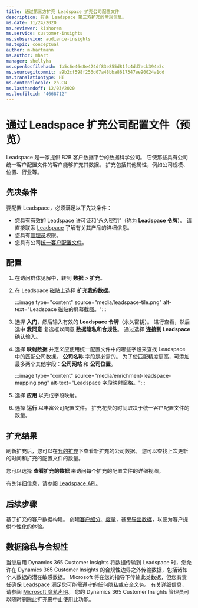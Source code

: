 ```yaml
---
title: 通过第三方扩充 Leadspace 扩充公司配置文件
description: 有关 Leadspace 第三方扩充的常规信息。
ms.date: 11/24/2020
ms.reviewer: kishorem
ms.service: customer-insights
ms.subservice: audience-insights
ms.topic: conceptual
author: m-hartmann
ms.author: mhart
manager: shellyha
ms.openlocfilehash: 1b5c6e46e8e424df83e855d81fc4dd7ecb394e3c
ms.sourcegitcommit: a9b2cf598f256d07a48bba8617347ee90024a1dd
ms.translationtype: HT
ms.contentlocale: zh-CN
ms.lasthandoff: 12/03/2020
ms.locfileid: "4668712"
---
```

# <a name="enrichment-of-company-profiles-with-leadspace-preview"></a>通过 Leadspace 扩充公司配置文件（预览）

Leadspace 是一家提供 B2B 客户数据平台的数据科学公司。 它使那些具有公司统一客户配置文件的客户能够扩充其数据。 扩充包括其他属性，例如公司规模、位置、行业等。

## <a name="prerequisites"></a>先决条件

要配置 Leadspace，必须满足以下先决条件：

- 您具有有效的 Leadspace 许可证和“永久密钥”（称为 **Leadspace 令牌**）。 请直接联系 [Leadspace](https://www.leadspace.com/products/leadspace-on-demand/) 了解有关其产品的详细信息。
- 您具有[管理员](permissions.md#administrator)权限。
- 您具有公司[统一客户配置文件](customer-profiles.md)。

## <a name="configuration"></a>配置

1. 在访问群体见解中，转到 **数据** > **扩充**。

1. 在 Leadspace 磁贴上选择 **扩充我的数据**。

   :::image type="content" source="media/leadspace-tile.png" alt-text="Leadspace 磁贴的屏幕截图。":::

1. 选择 **入门**，然后输入有效的 **Leadspace 令牌**（永久密钥）。 进行查看，然后选中 **我同意** 复选框以同意 **数据隐私和合规性**。 通过选择 **连接到 Leadspace** 确认输入。

1. 选择 **映射数据** 并定义应使用统一配置文件中的哪些字段来查找 Leadspace 中的匹配公司数据。 **公司名称** 字段是必需的。 为了使匹配精度更高，可添加最多两个其他字段：**公司网站** 和 **公司位置**。

   :::image type="content" source="media/enrichment-leadspace-mapping.png" alt-text="Leadspace 字段映射窗格。":::
   
1. 选择 **应用** 以完成字段映射。

1. 选择 **运行** 以丰富公司配置文件。 扩充花费的时间取决于统一客户配置文件的数量。

## <a name="enrichment-results"></a>扩充结果

刷新扩充后，您可以在[我的扩充](enrichment-hub.md)下查看新扩充的公司数据。 您可以查找上次更新的时间和扩充的配置文件的数量。

您可以选择 **查看扩充的数据** 来访问每个扩充的配置文件的详细视图。

有关详细信息，请参阅 [Leadspace API](https://support.leadspace.com/hc/en-us/sections/201997649-API)。

## <a name="next-steps"></a>后续步骤

基于扩充的客户数据构建。 创建[客户细分](segments.md)、[度量](measures.md)，甚至[导出数据](export-destinations.md)，以便为客户提供个性化的体验。

## <a name="data-privacy-and-compliance"></a>数据隐私与合规性

当您启用 Dynamics 365 Customer Insights 将数据传输到 Leadspace 时，您允许在 Dynamics 365 Customer Insights 的合规性边界之外传输数据，包括诸如个人数据的潜在敏感数据。 Microsoft 将在您的指导下传输此类数据，但您有责任确保 Leadspace 满足您可能需遵守的任何隐私或安全义务。 有关详细信息，请参阅 [Microsoft 隐私声明](https://go.microsoft.com/fwlink/?linkid=396732)。
您的 Dynamics 365 Customer Insights 管理员可以随时删除此扩充来中止使用此功能。